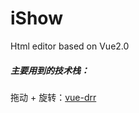 # iShow
Html editor based on Vue2.0

##### 主要用到的技术栈：

拖动 + 旋转：[vue-drr](https://www.npmjs.com/package/vue-drr)
